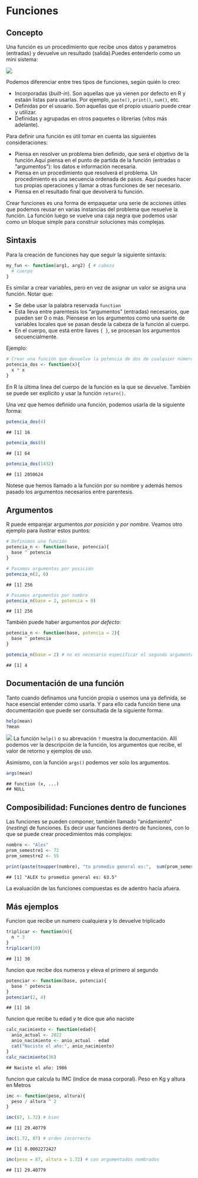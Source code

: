 Funciones
================

## Concepto

Una función es un procedimiento que recibe unos datos y parametros
(entradas) y devuelve un resultado (salida).Puedes entenderlo como un
mini sistema:

![](../pizarras/drawings/funcion.png)

Podemos diferenciar entre tres tipos de funciones, según quién lo creo:

-   Incorporadas (*built-in*). Son aquellas que ya vienen por defecto en
    R y estaán listas para usarlas. Por ejemplo, `paste()`, `print()`,
    `sum()`, etc.
-   Definidas por el usuario. Son aquellas que el propio usuario puede
    crear y utilizar.
-   Definidas y agrupadas en otros paquetes o librerias (vitos más
    adelante).

Para definir una función es útil tomar en cuenta las siguientes
consideraciones:

-   Piensa en resolver un problema bien definido, que será el objetivo
    de la función.Aquí piensa en el punto de partida de la función
    (entradas o “argumentos”): los datos e información necesaria.
-   Piensa en un procedimiento que resolverá el problema. Un
    procedimiento es una secuencia ordenada de pasos. Aquí puedes hacer
    tus propias operaciones y llamar a otras funciones de ser necesario.
-   Piensa en el resultado final que devolverá tu función.

Crear funciones es una forma de empaquetar una serie de acciones útiles
que podemos reusar en varias instancias del problema que resuelve la
función. La función luego se vuelve una caja negra que podemos usar como
un bloque simple para construir soluciones más complejas.

## Sintaxis

Para la creación de funciones hay que seguir la siguiente sintaxis:

``` r
my_fun <- function(arg1, arg2) { # cabeza
  # cuerpo
}
```

Es similar a crear variables, pero en vez de asignar un valor se asigna
una función. Notar que:

-   Se debe usar la palabra reservada `function`
-   Esta lleva entre parentesis los “argumentos” (entradas) necesarios,
    que pueden ser 0 o más. Piensese en los argumentos como una suerte
    de variables locales que se pasan desde la cabeza de la función al
    cuerpo.
-   En el cuerpo, que está entre llaves `{ }`, se procesan los
    argumentos secuencialmente.

Ejemplo:

``` r
# Crear una función que devuelve la potencia de dos de cualquier número
potencia_dos <- function(x){
  x * x
}
```

En R la última linea del cuerpo de la función es la que se devuelve.
También se puede ser explicito y usar la función `return()`.

Una vez que hemos definido una función, podemos usarla de la siguiente
forma:

``` r
potencia_dos(4)
```

    ## [1] 16

``` r
potencia_dos(8)
```

    ## [1] 64

``` r
potencia_dos(1432)
```

    ## [1] 2050624

Notese que hemos llamado a la función por su nombre y además hemos
pasado los argumentos necesarios entre parentesis.

## Argumentos

R puede emparejar argumentos *por posición* y *por nombre*. Veamos otro
ejemplo para ilustrar estos puntos:

``` r
# Definimos una función
potencia_n <- function(base, potencia){
  base ^ potencia
}

# Pasamos argumentos por posición
potencia_n(2, 8)
```

    ## [1] 256

``` r
# Pasamos argumentos por nombre
potencia_n(base = 2, potencia = 8)
```

    ## [1] 256

También puede haber argumentos *por defecto*:

``` r
potencia_n <- function(base, potencia = 2){
  base ^ potencia
}

potencia_n(base = 2) # no es necesario especificar el segundo argumento para que la función se ejecute sin problemas
```

    ## [1] 4

## Documentación de una función

Tanto cuando definamos una función propia o usemos una ya definida, se
hace esencial entender cómo usarla. Y para ello cada función tiene una
documentación que puede ser consultada de la siguiente forma:

``` r
help(mean)
?mean
```

![](../pizarras/drawings/documentation-mean.png) La función `help()` o
su abrevación `?` muestra la documentación. Allí podemos ver la
descripción de la función, los argumentos que recibe, el valor de
retorno y ejemplos de uso.

Asimismo, con la función `args()` podemos ver solo los argumentos.

``` r
args(mean)
```

    ## function (x, ...) 
    ## NULL

## Composibilidad: Funciones dentro de funciones

Las funciones se pueden componer, también llamado “anidamiento”
(*nesting*) de funciones. Es decir usar funciones dentro de funciones,
con lo que se puede crear procedimientos más complejos:

``` r
nombre <- "Alex"
prom_semestre1 <- 72
prom_semestre2 <- 55

print(paste(toupper(nombre), "tu promedio general es:",  sum(prom_semestre1, prom_semestre2) / 2))
```

    ## [1] "ALEX tu promedio general es: 63.5"

La evaluación de las funciones compuestas es de adentro hacía afuera.

## Más ejemplos

Funcion que recibe un numero cualquiera y lo devuelve triplicado

``` r
triplicar <- function(n){
  n * 3
}
triplicar(10)
```

    ## [1] 30

funcion que recibe dos numeros y eleva el primero al segundo

``` r
potenciar <- function(base, potencia){
  base ^ potencia
}
potenciar(2, 4)
```

    ## [1] 16

funcion que recibe tu edad y te dice que año naciste

``` r
calc_nacimiento <- function(edad){
  anio_actual <- 2022
  anio_nacimiento <- anio_actual - edad
  cat("Naciste el año:", anio_nacimiento)
}
calc_nacimiento(36)
```

    ## Naciste el año: 1986

funcion que calcula tu IMC (indice de masa corporal). Peso en Kg y
altura en Metros

``` r
imc <- function(peso, altura){
  peso / altura ^ 2
}

imc(87, 1.72) # bien
```

    ## [1] 29.40779

``` r
imc(1.72, 87) # orden incorrecto
```

    ## [1] 0.0002272427

``` r
imc(peso = 87, altura = 1.72) # con argumentados nombrados
```

    ## [1] 29.40779
